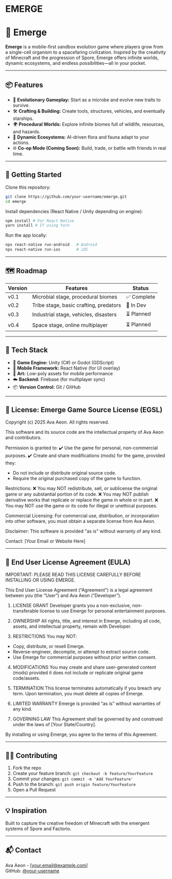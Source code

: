 # EMERGE
# 🌱 Emerge

**Emerge** is a mobile-first sandbox evolution game where players grow from a single-cell organism to a spacefaring civilization. Inspired by the creativity of Minecraft and the progression of Spore, Emerge offers infinite worlds, dynamic ecosystems, and endless possibilities—all in your pocket.

---

## 📦 Features

- 🧬 **Evolutionary Gameplay:** Start as a microbe and evolve new traits to survive.
- 🛠️ **Crafting & Building:** Create tools, structures, vehicles, and eventually starships.
- 🌍 **Procedural Worlds:** Explore infinite biomes full of wildlife, resources, and hazards.
- 🤖 **Dynamic Ecosystems:** AI-driven flora and fauna adapt to your actions.
- 🌐 **Co-op Mode (Coming Soon):** Build, trade, or battle with friends in real time.

---

## 🚀 Getting Started

Clone this repository:

```bash
git clone https://github.com/your-username/emerge.git
cd emerge
```

Install dependencies (React Native / Unity depending on engine):

```bash
npm install # For React Native
yarn install # If using Yarn
```

Run the app locally:

```bash
npx react-native run-android   # Android
npx react-native run-ios       # iOS
```

---

## 🗺 Roadmap

| Version | Features                               | Status     |
|---------|----------------------------------------|------------|
| v0.1    | Microbial stage, procedural biomes     | ✅ Complete|
| v0.2    | Tribe stage, basic crafting, predators | 🔄 In Dev   |
| v0.3    | Industrial stage, vehicles, disasters  | ⏳ Planned  |
| v0.4    | Space stage, online multiplayer        | ⏳ Planned  |

---

## 🎨 Tech Stack

- 🌱 **Game Engine:** Unity (C#) or Godot (GDScript)
- 📱 **Mobile Framework:** React Native (for UI overlay)
- 🎨 **Art:** Low-poly assets for mobile performance
- ☁️ **Backend:** Firebase (for multiplayer sync)
- 📦 **Version Control:** Git / GitHub

---

## 📜 License: Emerge Game Source License (EGSL)

Copyright (c) 2025 Ava Aeon. All rights reserved.

This software and its source code are the intellectual property of Ava Aeon and contributors.

Permission is granted to:
✔️ Use the game for personal, non-commercial purposes.
✔️ Create and share modifications (mods) for the game, provided they:
- Do not include or distribute original source code.
- Require the original purchased copy of the game to function.

Restrictions:
❌ You may NOT redistribute, sell, or sublicense the original game or any substantial portion of its code.
❌ You may NOT publish derivative works that replicate or replace the game in whole or in part.
❌ You may NOT use the game or its code for illegal or unethical purposes.

Commercial Licensing:
For commercial use, distribution, or incorporation into other software, you must obtain a separate license from Ava Aeon.

Disclaimer:
This software is provided "as is" without warranty of any kind.

Contact:
[Your Email or Website Here]

---

## 📄 End User License Agreement (EULA)

IMPORTANT: PLEASE READ THIS LICENSE CAREFULLY BEFORE INSTALLING OR USING EMERGE.

This End User License Agreement (“Agreement”) is a legal agreement between you (the “User”) and Ava Aeon (“Developer”).

1. LICENSE GRANT
Developer grants you a non-exclusive, non-transferable license to use Emerge for personal entertainment purposes.

2. OWNERSHIP
All rights, title, and interest in Emerge, including all code, assets, and intellectual property, remain with Developer.

3. RESTRICTIONS
You may NOT:
- Copy, distribute, or resell Emerge.
- Reverse-engineer, decompile, or attempt to extract source code.
- Use Emerge for commercial purposes without prior written consent.

4. MODIFICATIONS
You may create and share user-generated content (mods) provided it does not include or replicate original game code/assets.

5. TERMINATION
This license terminates automatically if you breach any term. Upon termination, you must delete all copies of Emerge.

6. LIMITED WARRANTY
Emerge is provided “as is” without warranties of any kind.

7. GOVERNING LAW
This Agreement shall be governed by and construed under the laws of [Your State/Country].

By installing or using Emerge, you agree to the terms of this Agreement.

---

## 👩‍💻 Contributing

1. Fork the repo
2. Create your feature branch: `git checkout -b feature/YourFeature`
3. Commit your changes: `git commit -m 'Add YourFeature'`
4. Push to the branch: `git push origin feature/YourFeature`
5. Open a Pull Request

---

## 💡 Inspiration

Built to capture the creative freedom of Minecraft with the emergent systems of Spore and Factorio.

---

## 📬 Contact

Ava Aeon - [your.email@example.com]  
GitHub: [@your-username](https://github.com/your-username)

